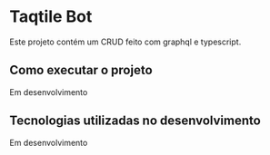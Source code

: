 # Taqtile Bot

Este projeto contém um CRUD feito com graphql e typescript.

## Como executar o projeto

Em desenvolvimento

## Tecnologias utilizadas no desenvolvimento

Em desenvolvimento
